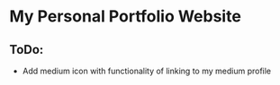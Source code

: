 # My Personal Portfolio Website

## ToDo:
  - Add medium icon with functionality of linking to my medium profile 

